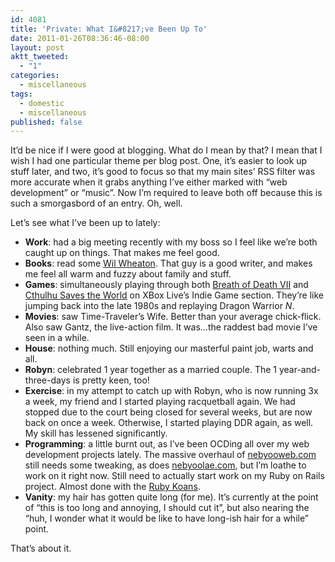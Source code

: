 ```yaml
---
id: 4081
title: 'Private: What I&#8217;ve Been Up To'
date: 2011-01-26T08:36:46-08:00
layout: post
aktt_tweeted:
  - "1"
categories:
  - miscellaneous
tags:
  - domestic
  - miscellaneous
published: false
---
```

It&#8217;d be nice if I were good at blogging. What do I mean by that? I mean that I wish I had one particular theme per blog post. One, it&#8217;s easier to look up stuff later, and two, it&#8217;s good to focus so that my main sites&#8217; RSS filter was more accurate when it grabs anything I&#8217;ve either marked with &#8220;web development&#8221; or &#8220;music&#8221;. Now I&#8217;m required to leave both off because this is such a smorgasbord of an entry. Oh, well.

Let&#8217;s see what I&#8217;ve been up to lately:

* **Work**: had a big meeting recently with my boss so I feel like we&#8217;re both caught up on things. That makes me feel good.
* **Books**: read some [Wil Wheaton](http://wilwheaton.typepad.com/). That guy is a good writer, and makes me feel all warm and fuzzy about family and stuff.
* **Games**: simultaneously playing through both [Breath of Death VII](http://marketplace.xbox.com/en-US/games/media/66acd000-77fe-1000-9115-d802585504bd) and [Cthulhu Saves the World](http://marketplace.xbox.com/en-US/Product/Cthulhu-Saves-the-World/66acd000-77fe-1000-9115-d80258550756) on XBox Live&#8217;s Indie Game section. They&#8217;re like jumping back into the late 1980s and replaying Dragon Warrior _N_.
* **Movies**: saw Time-Traveler&#8217;s Wife. Better than your average chick-flick. Also saw Gantz, the live-action film. It was&#8230;the raddest bad movie I&#8217;ve seen in a while.
* **House**: nothing much. Still enjoying our masterful paint job, warts and all.
* **Robyn**: celebrated 1 year together as a married couple. The 1 year-and-three-days is pretty keen, too!
* **Exercise**: in my attempt to catch up with Robyn, who is now running 3x a week, my friend and I started playing racquetball again. We had stopped due to the court being closed for several weeks, but are now back on once a week. Otherwise, I started playing DDR again, as well. My skill has lessened significantly.
* **Programming**: a little burnt out, as I&#8217;ve been OCDing all over my web development projects lately. The massive overhaul of [nebyooweb.com](http://nebyooweb.com) still needs some tweaking, as does [nebyoolae.com](http://nebyoolae.com), but I&#8217;m loathe to work on it right now. Still need to actually start work on my Ruby on Rails project. Almost done with the [Ruby Koans](http://rubykoans.com/).
* **Vanity**: my hair has gotten quite long (for me). It&#8217;s currently at the point of &#8220;this is too long and annoying, I should cut it&#8221;, but also nearing the &#8220;huh, I wonder what it would be like to have long-ish hair for a while&#8221; point.

That&#8217;s about it.
